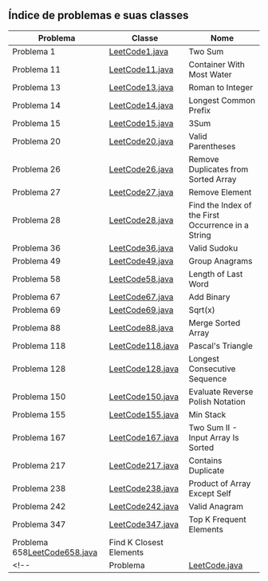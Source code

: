 ## Índice de problemas e suas classes
| Problema        | Classe                                      | Nome                               |
|----------------|--------------------------------------------|-------------------------------------------|
| Problema 1    | [LeetCode1.java](src/LeetCode1.java)      | Two Sum          |
| Problema 11    | [LeetCode11.java](src/LeetCode11.java)      | Container With Most Water     |
| Problema 13      | [LeetCode13.java](src/LeetCode13.java)      | Roman to Integer             |
|Problema 14|[LeetCode14.java](src/LeetCode14.java) | Longest Common Prefix|
|Problema  15|[LeetCode15.java](src/LeetCode15.java) | 3Sum|
|Problema 20|[LeetCode20.java](src/LeetCode20.java) | Valid Parentheses|
|Problema 26|[LeetCode26.java](src/LeetCode26.java) | Remove Duplicates from Sorted Array|
|Problema 27|[LeetCode27.java](src/LeetCode27.java) | Remove Element|
|Problema 28|[LeetCode28.java](src/LeetCode28.java) | Find the Index of the First Occurrence in a String|
|Problema 36|[LeetCode36.java](src/LeetCode36.java) | Valid Sudoku|
|Problema 49|[LeetCode49.java](src/LeetCode49.java) | Group Anagrams|
|Problema 58|[LeetCode58.java](src/LeetCode58.java) |Length of Last Word |
|Problema 67|[LeetCode67.java](src/LeetCode67.java) |Add Binary |
|Problema 69|[LeetCode69.java](src/LeetCode69.java) | Sqrt(x)|
|Problema 88|[LeetCode88.java](src/LeetCode88.java) |  Merge Sorted Array|
|Problema 118|[LeetCode118.java](src/LeetCode118.java) | Pascal's Triangle|
|Problema 128|[LeetCode128.java](src/LeetCode128.java) | Longest Consecutive Sequence|
|Problema 150|[LeetCode150.java](src/LeetCode150.java) | Evaluate Reverse Polish Notation|
|Problema 155|[LeetCode155.java](src/LeetCode155.java) |  Min Stack|
|Problema 167|[LeetCode167.java](src/LeetCode167.java) | Two Sum II - Input Array Is Sorted|
|Problema 217|[LeetCode217.java](src/LeetCode217.java) |  Contains Duplicate|
|Problema 238|[LeetCode238.java](src/LeetCode238.java) | Product of Array Except Self|
|Problema 242|[LeetCode242.java](src/LeetCode242.java) | Valid Anagram|
|Problema 347|[LeetCode347.java](src/LeetCode347.java) | Top K Frequent Elements|
|Problema 658[LeetCode658.java](src/LeetCode658.java) |  Find K Closest Elements|
<!--|Problema |[LeetCode.java](src/LeetCode.java) | |-->
